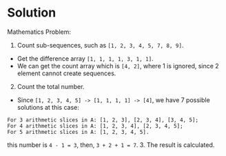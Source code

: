 # Solution
Mathematics Problem:

1. Count sub-sequences, such as `[1, 2, 3, 4, 5, 7, 8, 9]`. 
* Get the difference array `[1, 1, 1, 1, 3, 1, 1]`.
* We can get the count array which is `[4, 2]`, where 1 is ignored, since 2 element cannot create sequences.
2. Count the total number.
* Since `[1, 2, 3, 4, 5] -> [1, 1, 1, 1] -> [4]`, we have 7 possible solutions at this case:
```
For 3 arithmetic slices in A: [1, 2, 3], [2, 3, 4], [3, 4, 5];
For 4 arithmetic slices in A: [1, 2, 3, 4], [2, 3, 4, 5]; 
For 5 arithmetic slices in A: [1, 2, 3, 4, 5].
```
this number is `4 - 1 = 3`, then, `3 + 2 + 1 = 7`.
3. The result is calculated.
